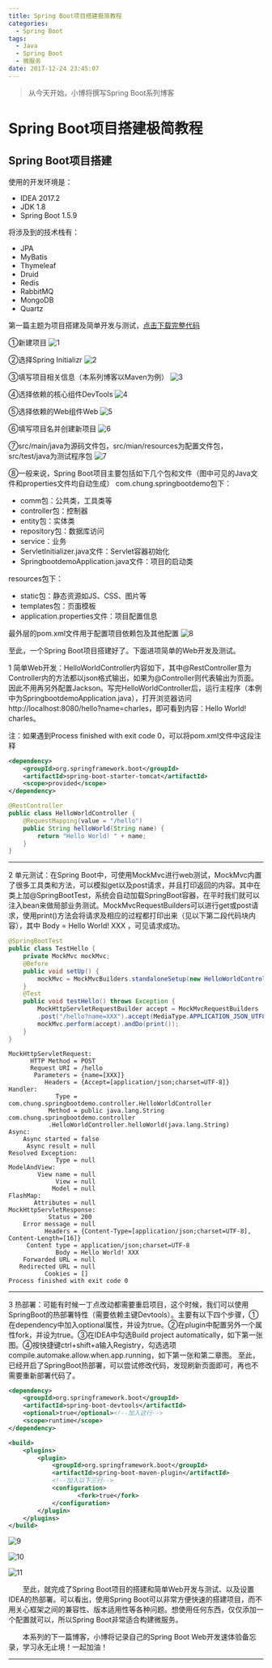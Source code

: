 ```yaml
---
title: Spring Boot项目搭建极简教程
categories: 
  - Spring Boot
tags:
  - Java
  - Spring Boot
  - 微服务
date: 2017-12-24 23:45:07
---
```


> 从今天开始，小博将撰写Spring Boot系列博客

<!-- more -->
# Spring Boot项目搭建极简教程

## Spring Boot项目搭建

使用的开发环境是：
 - IDEA 2017.2
 - JDK 1.8
 - Spring Boot 1.5.9

将涉及到的技术栈有：
- JPA
- MyBatis
- Thymeleaf
- Druid
- Redis
- RabbitMQ
- MongoDB
- Quartz

第一篇主题为项目搭建及简单开发与测试，[点击下载完整代码](http://download.csdn.net/download/u012102104/10172445)

①新建项目
![1](https://raw.githubusercontent.com/chung567115/chung567115.github.io/hexo-blog/blog-img/5-1.png)

②选择Spring Initializr
![2](https://raw.githubusercontent.com/chung567115/chung567115.github.io/hexo-blog/blog-img/5-2.png)

③填写项目相关信息（本系列博客以Maven为例）
![3](https://raw.githubusercontent.com/chung567115/chung567115.github.io/hexo-blog/blog-img/5-3.png)

④选择依赖的核心组件DevTools
![4](https://raw.githubusercontent.com/chung567115/chung567115.github.io/hexo-blog/blog-img/5-4.png)

⑤选择依赖的Web组件Web
![5](https://raw.githubusercontent.com/chung567115/chung567115.github.io/hexo-blog/blog-img/5-5.png)

⑥填写项目名并创建新项目
![6](https://raw.githubusercontent.com/chung567115/chung567115.github.io/hexo-blog/blog-img/5-6.png)

⑦src/main/java为源码文件包，src/mian/resources为配置文件包，src/test/java为测试程序包
![7](https://raw.githubusercontent.com/chung567115/chung567115.github.io/hexo-blog/blog-img/5-7.png)

⑧一般来说，Spring Boot项目主要包括如下几个包和文件（图中可见的Java文件和properties文件均自动生成）
com.chung.springbootdemo包下：
- comm包：公共类，工具类等
- controller包：控制器
- entity包：实体类
- repository包：数据库访问
- service：业务
- ServletInitializer.java文件：Servlet容器初始化
- SpringbootdemoApplication.java文件：项目的启动类

resources包下：
- static包：静态资源如JS、CSS、图片等
- templates包：页面模板
- application.properties文件：项目配置信息

最外层的pom.xml文件用于配置项目依赖包及其他配置
![8](https://raw.githubusercontent.com/chung567115/chung567115.github.io/hexo-blog/blog-img/5-8.png)

 至此，一个Spring Boot项目搭建好了。下面进项简单的Web开发及测试。




 1 简单Web开发：HelloWorldController内容如下，其中@RestController意为Controller内的方法都以json格式输出，如果为@Controller则代表输出为页面。因此不用再另外配置Jackson。写完HelloWorldController后，运行主程序（本例中为SpringbootdemoApplication.java），打开浏览器访问http://localhost:8080/hello?name=charles，即可看到内容：Hello World! charles。

 注：如果遇到Process finished with exit code 0，可以将pom.xml文件中这段注释
```xml
<dependency>
	<groupId>org.springframework.boot</groupId>
	<artifactId>spring-boot-starter-tomcat</artifactId>
	<scope>provided</scope>
</dependency>
```

```java
@RestController
public class HelloWorldController {
    @RequestMapping(value = "/hello")
    public String helloWorld(String name) {
        return "Hello World! " + name;
    }
}
```

----------
2 单元测试：在Spring Boot中，可使用MockMvc进行web测试，MockMvc内置了很多工具类和方法，可以模拟get以及post请求，并且打印返回的内容。其中在类上加@SpringBootTest，系统会自动加载SpringBoot容器，在平时我们就可以注入bean来做局部业务测试。MockMvcRequestBuilders可以进行get或post请求，使用print()方法会将请求及相应的过程都打印出来（见以下第二段代码块内容），其中 Body = Hello World! XXX ，可见请求成功。

```java
@SpringBootTest
public class TestHello {
    private MockMvc mockMvc;
    @Before
    public void setUp() {
        mockMvc = MockMvcBuilders.standaloneSetup(new HelloWorldController()).build();
    }
    @Test
    public void testHello() throws Exception {
        MockHttpServletRequestBuilder accept = MockMvcRequestBuilders
        .post("/hello?name=XXX").accept(MediaType.APPLICATION_JSON_UTF8);
        mockMvc.perform(accept).andDo(print());
    }
}
```

```text
MockHttpServletRequest:
      HTTP Method = POST
      Request URI = /hello
       Parameters = {name=[XXX]}
          Headers = {Accept=[application/json;charset=UTF-8]}
Handler:
             Type = com.chung.springbootdemo.controller.HelloWorldController
           Method = public java.lang.String com.chung.springbootdemo.controller
           .HelloWorldController.helloWorld(java.lang.String)
Async:
    Async started = false
     Async result = null
Resolved Exception:
             Type = null
ModelAndView:
        View name = null
             View = null
            Model = null
FlashMap:
       Attributes = null
MockHttpServletResponse:
           Status = 200
    Error message = null
          Headers = {Content-Type=[application/json;charset=UTF-8], Content-Length=[16]}
     Content type = application/json;charset=UTF-8
             Body = Hello World! XXX
    Forwarded URL = null
   Redirected URL = null
          Cookies = []
Process finished with exit code 0
```

----------
 3 热部署：可能有时候一丁点改动都需要重启项目，这个时候，我们可以使用SpringBoot的热部署特性（需要依赖主键Devtools）。主要有以下四个步骤，①在dependency中加入optional属性，并设为true。②在plugin中配置另外一个属性fork，并设为true。③在IDEA中勾选Build project automatically，如下第一张图。④按快捷键ctrl+shift+a输入Registry，勾选选项compile.automake.allow.when.app.running，如下第一张和第二章图。
至此，已经开启了SpringBoot热部署，可以尝试修改代码，发现刷新页面即可，再也不需要重新部署代码了。

```xml
<dependency>
	<groupId>org.springframework.boot</groupId>
	<artifactId>spring-boot-devtools</artifactId>
	<optional>true</optional><!--加入这行-->
	<scope>runtime</scope>
</dependency>
```

```xml
<build>
	<plugins>
		<plugin>
			<groupId>org.springframework.boot</groupId>
			<artifactId>spring-boot-maven-plugin</artifactId>
			<!--加入以下三行-->
			<configuration>
                   <fork>true</fork>
			</configuration>
		</plugin>
	</plugins>
</build>
```

 ![9](https://raw.githubusercontent.com/chung567115/chung567115.github.io/hexo-blog/blog-img/5-9.png)

 ![10](https://raw.githubusercontent.com/chung567115/chung567115.github.io/hexo-blog/blog-img/5-10.png)

 ![11](https://raw.githubusercontent.com/chung567115/chung567115.github.io/hexo-blog/blog-img/5-11.png)



&emsp;&emsp;至此，就完成了Spring Boot项目的搭建和简单Web开发与测试、以及设置IDEA的热部署。可以看出，使用Spring Boot可以非常方便快速的搭建项目，而不用关心框架之间的兼容性、版本适用性等各种问题。想使用任何东西，仅仅添加一个配置就可以，所以Spring Boot非常适合构建微服务。

&emsp;&emsp;本系列的下一篇博客，小博将记录自己的Spring Boot Web开发速体验备忘录，学习永无止境！一起加油！

----------


